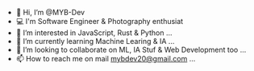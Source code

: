 - 👋 Hi, I’m @MYB-Dev
- 💻 I'm Software Engineer & Photography enthusiat
- 👀 I’m interested in JavaScript, Rust & Python ...
- 🌱 I’m currently learning Machine Learing & IA ...
- 💞️ I’m looking to collaborate on ML, IA Stuf & Web Development too ...
- 📫 How to reach me on mail mybdev20@gmail.com ...

<!---
MYB-Dev/MYB-Dev is a ✨ special ✨ repository because its `README.md` (this file) appears on your GitHub profile.
You can click the Preview link to take a look at your changes.
--->
